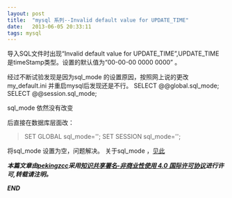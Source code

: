 ```yaml
---
layout: post
title:  "mysql 系列--Invalid default value for UPDATE_TIME"
date:   2013-06-05 20:33:11
tags: mysql
---
```



导入SQL文件时出现“Invalid default value for UPDATE_TIME”,UPDATE_TIME 是timeStamp类型。设置的默认值为“00-00-00 0000 0000” 。

经过不断试验发现是因为sql_mode 的设置原因，按照网上说的更改my_default.ini 并重启mysql后发现还是不行。
SELECT @@global.sql_mode;
SELECT @@session.sql_mode;

sql_mode 依然没有改变

后直接在数据库层面改：

 >SET GLOBAL sql_mode='';
  SET SESSION sql_mode='';

 将sql_mode 设置为空，问题解决。
 关于sql_mode ，[见此](http://dev.mysql.com/doc/refman/5.5/en/sql-mode.html#sql-mode-important)



  ***本篇文章由[pekingzcc](https://zhangchenchen.github.io/)采用[知识共享署名-非商业性使用 4.0 国际许可协议](https://creativecommons.org/licenses/by-nc-sa/4.0/)进行许可,转载请注明。***


 ***END***